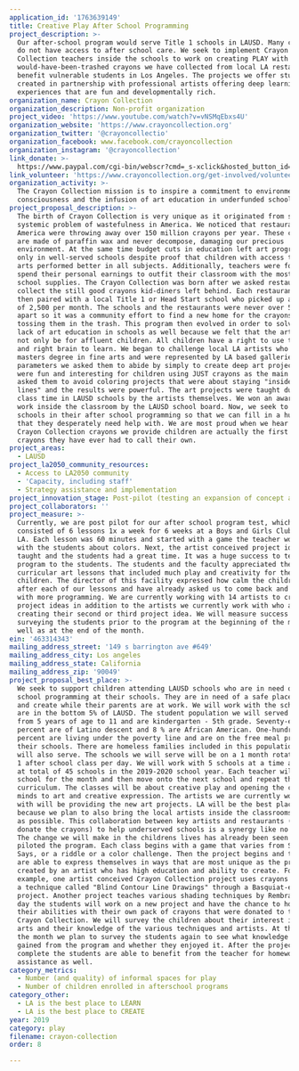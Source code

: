 ```yaml
---
application_id: '1763639149'
title: Creative Play After School Programming
project_description: >-
  Our after-school program would serve Title 1 schools in LAUSD. Many children
  do not have access to after school care. We seek to implement Crayon
  Collection teachers inside the schools to work on creating PLAY with the
  would-have-been-trashed crayons we have collected from local LA restaurants to
  benefit vulnerable students in Los Angeles. The projects we offer students are
  created in partnership with professional artists offering deep learning
  experiences that are fun and developmentally rich.
organization_name: Crayon Collection
organization_description: Non-profit organization
project_video: 'https://www.youtube.com/watch?v=vNSMqEbxs4U'
organization_website: 'https://www.crayoncollection.org'
organization_twitter: '@crayoncollectio'
organization_facebook: www.facebook.com/crayoncollection
organization_instagram: '@crayoncollection'
link_donate: >-
  https://www.paypal.com/cgi-bin/webscr?cmd=_s-xclick&hosted_button_id=WREYPQ6NY8W5Y
link_volunteer: 'https://www.crayoncollection.org/get-involved/volunteer/'
organization_activity: >-
  The Crayon Collection mission is to inspire a commitment to environmental
  consciousness and the infusion of art education in underfunded schools.
project_proposal_description: >-
  The birth of Crayon Collection is very unique as it originated from solving a
  systemic problem of wastefulness in America. We noticed that restaurants in
  America were throwing away over 150 million crayons per year. These crayons
  are made of paraffin wax and never decompose, damaging our precious
  environment. At the same time budget cuts in education left art programs to be
  only in well-served schools despite proof that children with access to the
  arts performed better in all subjects. Additionally, teachers were forced to
  spend their personal earnings to outfit their classroom with the most basic
  school supplies. The Crayon Collection was born after we asked restaurants to
  collect the still good crayons kid-diners left behind. Each restaurant was
  then paired with a local Title 1 or Head Start school who picked up an average
  of 2,500 per month. The schools and the restaurants were never over 5 miles
  apart so it was a community effort to find a new home for the crayons versus
  tossing them in the trash. This program then evolved in order to solve the
  lack of art education in schools as well because we felt that the arts should
  not only be for affluent children. All children have a right to use their left
  and right brain to learn. We began to challenge local LA artists who had a
  masters degree in fine arts and were represented by LA based galleries. The
  parameters we asked them to abide by simply to create deep art projects that
  were fun and interesting for children using JUST crayons as the main tool. We
  asked them to avoid coloring projects that were about staying "inside the
  lines" and the results were powerful. The art projects were taught during
  class time in LAUSD schools by the artists themselves. We won an award for our
  work inside the classroom by the LAUSD school board. Now, we seek to support
  schools in their after school programming so that we can fill in a huge void
  that they desperately need help with. We are most proud when we hear that the
  Crayon Collection crayons we provide children are actually the first pack of
  crayons they have ever had to call their own.
project_areas:
  - LAUSD
project_la2050_community_resources:
  - Access to LA2050 community
  - 'Capacity, including staff'
  - Strategy assistance and implementation
project_innovation_stage: Post-pilot (testing an expansion of concept after initially successful pilot)
project_collaborators: ''
project_measure: >-
  Currently, we are post pilot for our after school program test, which
  consisted of 6 lessons 1x a week for 6 weeks at a Boys and Girls Club in South
  LA. Each lesson was 60 minutes and started with a game the teacher would play
  with the students about colors. Next, the artist conceived project ideas were
  taught and the students had a great time. It was a huge success to teach our
  program to the students. The students and the faculty appreciated the extra
  curricular art lessons that included much play and creativity for the
  children. The director of this facility expressed how calm the children were
  after each of our lessons and have already asked us to come back and continue
  with more programming. We are currently working with 14 artists to create more
  project ideas in addition to the artists we currently work with who are
  creating their second or third project idea. We will measure success by
  surveying the students prior to the program at the beginning of the month as
  well as at the end of the month.
ein: '463314343'
mailing_address_street: '149 s barrington ave #649'
mailing_address_city: Los angeles
mailing_address_state: California
mailing_address_zip: '90049'
project_proposal_best_place: >-
  We seek to support children attending LAUSD schools who are in need of after
  school programming at their schools. They are in need of a safe place to play
  and create while their parents are at work. We will work with the schools that
  are in the bottom 5% of LAUSD. The student population we will served ranges
  from 5 years of age to 11 and are kindergarten - 5th grade. Seventy-eight
  percent are of Latino descent and 8 % are African American. One-hundred
  percent are living under the poverty line and are on the free meal programs at
  their schools. There are homeless families included in this population who we
  will also serve. The schools we will serve will be on a 1 month rotation with
  1 after school class per day. We will work with 5 schools at a time and serve
  at total of 45 schools in the 2019-2020 school year. Each teacher will serve 1
  school for the month and then move onto the next school and repeat the
  curriculum. The classes will be about creative play and opening the children's
  minds to art and creative expression. The artists we are currently working
  with will be providing the new art projects. LA will be the best place to play
  because we plan to also bring the local artists inside the classrooms as often
  as possible. This collaboration between key artists and restaurants (who
  donate the crayons) to help underserved schools is a synergy like no other.
  The change we will make in the childrens lives has already been seen as we
  piloted the program. Each class begins with a game that varies from Simon
  Says, or a riddle or a color challenge. Then the project begins and the kids
  are able to express themselves in ways that are most unique as the project is
  created by an artist who has high education and ability to create. For
  example, one artist conceived Crayon Collection project uses crayons to teach
  a technique called "Blind Contour Line Drawings" through a Basquiat-esque
  project. Another project teaches various shading techniques by Rembrandt. Each
  day the students will work on a new project and have the chance to hone in on
  their abilities with their own pack of crayons that were donated to them but
  Crayon Collection. We will survey the children about their interest in the
  arts and their knowledge of the various techniques and artists. At the end of
  the month we plan to survey the students again to see what knowledge they
  gained from the program and whether they enjoyed it. After the project is
  complete the students are able to benefit from the teacher for homework
  assistance as well.
category_metrics:
  - Number (and quality) of informal spaces for play
  - Number of children enrolled in afterschool programs
category_other:
  - LA is the best place to LEARN
  - LA is the best place to CREATE
year: 2019
category: play
filename: crayon-collection
order: 8

---
```

